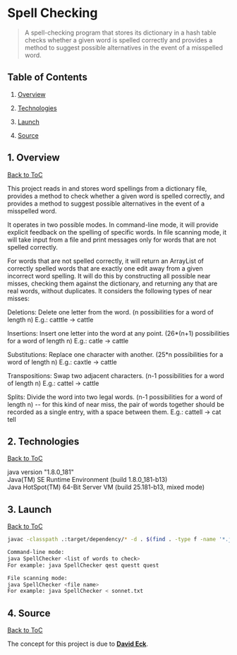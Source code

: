 # Spell Checking 

> A spell-checking program that stores its dictionary in a hash table checks whether a given word is spelled correctly and provides a method to suggest possible alternatives in the event of a misspelled word.

<a name="toc"/></a>
## Table of Contents

1. [Overview](#overview)

2. [Technologies](#technologies)

3. [Launch](#launch)

4. [Source](#source)

<a name="overview"/></a>
## 1. Overview
[Back to ToC](#toc)

This project reads in and stores word spellings from a dictionary file, provides a method to check whether a given word is spelled correctly, and provides a method to suggest possible alternatives in the event of a misspelled word.

It operates in two possible modes. In command-line mode, it will provide explicit feedback on the spelling of specific words. In file scanning mode, it will take input from a file and print messages only for words that are not spelled correctly.

For words that are not spelled correctly, it will return an ArrayList of correctly spelled words that are exactly one edit away from a given incorrect word spelling. It will do this by constructing all possible near misses, checking them against the dictionary, and returning any that are real words, without duplicates. It considers the following types of near misses:

Deletions: Delete one letter from the word. (n possibilities for a word of length n) E.g.: catttle -> cattle

Insertions: Insert one letter into the word at any point. (26*(n+1) possibilities for a word of length n) E.g.: catle -> cattle

Substitutions: Replace one character with another. (25*n possibilities for a word of length n) E.g.: caxtle -> cattle

Transpositions: Swap two adjacent characters. (n-1 possibilities for a word of length n) E.g.: cattel -> cattle

Splits: Divide the word into two legal words. (n-1 possibilities for a word of length n) -- for this kind of near miss, the pair of words together should be recorded as a single entry, with a space between them. E.g.: cattell -> cat tell

<a name="technologies"/></a>
## 2. Technologies
[Back to ToC](#toc)

java version "1.8.0_181"<br />
Java(TM) SE Runtime Environment (build 1.8.0_181-b13)<br />
Java HotSpot(TM) 64-Bit Server VM (build 25.181-b13, mixed mode)<br />

<a name="launch"/></a>
## 3. Launch
[Back to ToC](#toc)
```bash
javac -classpath .:target/dependency/* -d . $(find . -type f -name '*.java')

Command-line mode:
java SpellChecker <list of words to check>
For example: java SpellChecker qest questt quest

File scanning mode:
java SpellChecker <file name>
For example: java SpellChecker < sonnet.txt
```
<a name="source"/></a>
## 4. Source
[Back to ToC](#toc)

The concept for this project is due to [**David Eck**](https://math.hws.edu/eck/).